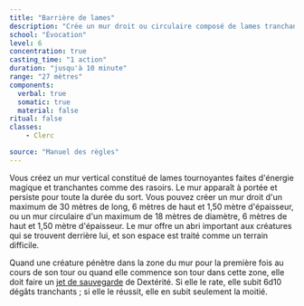 ```yaml
---
title: "Barrière de lames"
description: "Crée un mur droit ou circulaire composé de lames tranchantes."
school: "Évocation"
level: 6
concentration: true
casting_time: "1 action"
duration: "jusqu'à 10 minute"
range: "27 mètres"
components:
  verbal: true
  somatic: true
  material: false
ritual: false
classes:
    - Clerc

source: "Manuel des règles"
---
```

Vous créez un mur vertical constitué de lames tournoyantes faites d'énergie magique et tranchantes comme des rasoirs. Le mur apparaît à portée et persiste pour toute la durée du sort. Vous pouvez créer un mur droit d'un maximum de 30 mètres de long, 6 mètres de haut et 1,50 mètre d'épaisseur, ou un mur circulaire d'un maximum de 18  mètres de diamètre, 6 mètres de haut et 1,50 mètre d'épaisseur. Le mur offre un abri important aux créatures qui se trouvent derrière lui, et son espace est traité comme un terrain difficile.

Quand une créature pénètre dans la zone du mur pour la première fois au cours de son tour ou quand elle commence son tour dans cette zone, elle doit faire un [jet de sauvegarde](/utiliser-les-caracteristiques/#jets-de-sauvegarde) de Dextérité. Si elle le rate, elle subit 6d10 dégâts tranchants ; si elle le réussit, elle en subit seulement la moitié.
